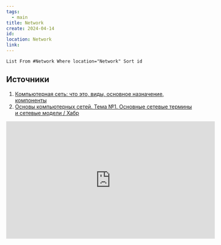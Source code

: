 ```yaml
---
tags:
  - main
title: Network
create: 2024-04-14
id: 
location: Network
link:
---
```


```dataview
List From #Network Where location="Network" Sort id
```


## Источники

1. [Компьютерная сеть: что это, виды, основное назначение, компоненты](https://digitalocean.ru/n/chto-takoe-kompyuternaya-set)
2. [Основы компьютерных сетей. Тема №1. Основные сетевые термины и сетевые модели / Хабр](https://habr.com/ru/articles/307252/)


<iframe width="560" height="315" src="https://www.youtube.com/embed/videoseries?si=XjBO2Wrm8LJNa7h5&amp;list=PLtPJ9lKvJ4oiNMvYbOzCmWy6cRzYAh9B1" title="YouTube video player" frameborder="0" allow="accelerometer; autoplay; clipboard-write; encrypted-media; gyroscope; picture-in-picture; web-share" referrerpolicy="strict-origin-when-cross-origin" allowfullscreen></iframe>
